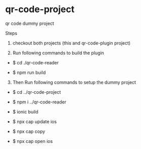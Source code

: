 # qr-code-project
qr code dummy project

Steps
1. checkout both projects (this and qr-code-plugin project)

2. Run following commands to build the plugin

* $ cd ./qr-code-reader

* $ npm run build

3. Then Run following commands to setup the dummy project

* $ cd ../qr-code-project

* $ npm i ../qr-code-reader

* $ ionic build

* $ npx cap update ios

* $ npx cap copy

* $ npx cap open ios
